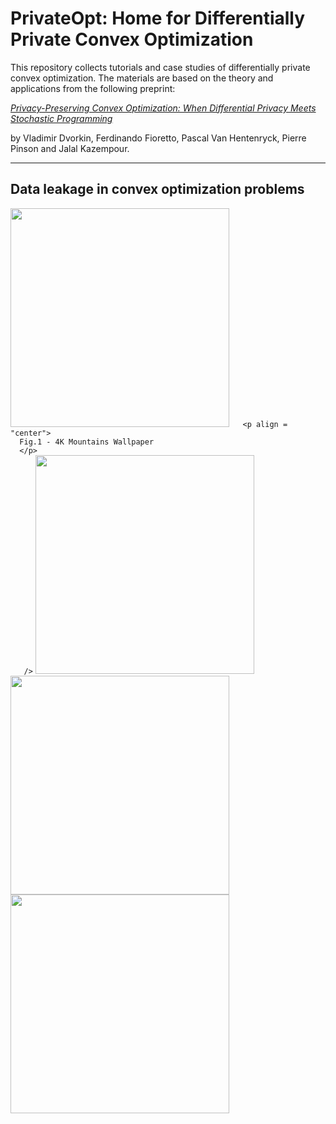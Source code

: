# PrivateOpt: Home for Differentially Private Convex Optimization

This repository collects tutorials and case studies of differentially private convex optimization. The materials are based on the theory and applications from the following preprint:

[*Privacy-Preserving Convex Optimization: When Differential Privacy Meets Stochastic Programming*]()

by Vladimir Dvorkin, Ferdinando Fioretto, Pascal Van Hentenryck, Pierre Pinson and Jalal Kazempour. 

***

## Data leakage in convex optimization problems

<p float="left">
  <img src="https://user-images.githubusercontent.com/31773955/184557633-4285460b-2437-4159-a38c-4891b268e62a.gif" width="350" 
       
       <p align = "center">
      Fig.1 - 4K Mountains Wallpaper
      </p>
       />
  <img src="https://user-images.githubusercontent.com/31773955/184557705-11c922f0-59b8-4ad9-bb97-80e31e34f8ab.gif" width="350" /> 
  <img src="https://user-images.githubusercontent.com/31773955/184557774-5e2ca222-c164-49ca-a11d-d74c39a74126.gif" width="350" />
  <img src="https://user-images.githubusercontent.com/31773955/184557785-405b2ad4-675f-4ef1-aedb-4f554b9c3658.gif" width="350" />
</p>
